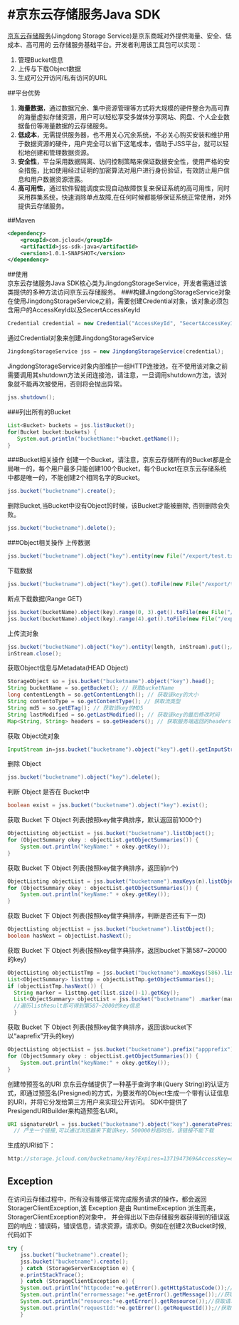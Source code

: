 #京东云存储服务Java SDK
============
  [京东云存储服务](http://www.jcloud.com/)(Jingdong Storage Service)是京东商城对外提供海量、安全、低成本、高可用的
  云存储服务基础平台。开发者利用该工具包可以实现：
  1. 管理Bucket信息
  2. 上传与下载Object数据
  3. 生成可公开访问/私有访问的URL
  
##平台优势
  1.  <b>海量数据</b>，通过数据冗余、集中资源管理等方式将大规模的硬件整合为高可靠的海量虚拟存储资源，用户可以轻松享受多媒体分享网站、网盘、个人企业数据备份等海量数据的云存储服务。
  2.  <b>低成本</b>，无需提供服务器，也不用关心冗余系统，不必关心购买安装和维护用于数据资源的硬件，用户完全可以省下这笔成本，借助于JSS平台，就可以轻松地创建和管理数据资源。
  3.  <b>安全性</b>，平台采用数据隔离、访问控制策略来保证数据安全性，使用严格的安全措施，比如使用经过证明的加密算法对用户进行身份验证，有效防止用户信息和用户数据资源泄露。
  4.  <b>高可用性</b>，通过软件智能调度实现自动故障恢复来保证系统的高可用性，同时采用群集系统，快速消除单点故障,在任何时候都能够保证系统正常使用，对外提供云存储服务。

##Maven

```xml
<dependency>
	<groupId>com.jcloud</groupId>
	<artifactId>jss-sdk-java</artifactId>
	<version>1.0.1-SNAPSHOT</version>
</dependency>
```
##使用  
  京东云存储服务Java SDK核心类为JingdongStorageService，开发者需通过该类提供的多种方法访问京东云存储服务。
###构建JingdongStorageService对象
  在使用JingdongStorageService之前，需要创建Credential对象，该对象必须包含用户的AccessKeyId以及SecertAccessKeyId
```java
Credential credential = new Credential("AccessKeyId", "SecertAccessKeyId");
```
  通过Credential对象来创建JingdongStorageService
```java
JingdongStorageService jss = new JingdongStorageService(credential);
```
JingdongStorageService对象内部维护一组HTTP连接池，在不使用该对象之前需要调用其shutdown方法关闭连接池，请注意，一旦调用shutdown方法，该对象就不能再次被使用，否则将会抛出异常。
```java
jss.shutdown();
```
###列出所有的Bucket
```java
List<Bucket> buckets = jss.listBucket();
for(Bucket bucket:buckets) {
   System.out.println("bucketName:"+bucket.getName());
}
```
###Bucket相关操作
创建一个Bucket，请注意，京东云存储所有的Bucket都是全局唯一的，每个用户最多只能创建100个Bucket，每个Bucket在京东云存储系统中都是唯一的，不能创建2个相同名字的Bucket。
```java
jss.bucket("bucketname").create();
```
删除Bucket,当Bucket中没有Object的时候，该Bucket才能被删除, 否则删除会失败。
```java
jss.bucket("bucketname").delete();
```
###Object相关操作
上传数据
```java
jss.bucket("bucketname").object("key").entity(new File("/export/test.txt")).put();
```

下载数据
```java
jss.bucket("bucketname").object("key").get().toFile(new File("/export/test.txt"));
```
断点下载数据(Range GET)
```java
jss.bucket(bucketName).object(key).range(0, 3).get().toFile(new File("/export/test.key"));
jss.bucket(bucketName).object(key).range(4).get().toFile(new File("/export/test.key"),true);//追加写入/export/test/key文件
```
上传流对象
```java
jss.bucket("bucketName").object("key").entity(length, inStream).put();//必须指定流的长度,并且流不为空,length为流所在的文件大小
inStream.close();
```
获取Object信息与Metadata(HEAD Object)
```java
StorageObject so = jss.bucket("bucketname").object("key").head();
String bucketName = so.getBucket(); // 获取bucketName
long contentLength = so.getContentLength(); // 获取该key的大小
String contentoType = so.getContentType(); // 获取流类型
String md5 = so.getETag(); // 获取该key的MD5
String lastModified = so.getLastModified(); // 获取该key的最后修改时间  
Map<String, String> headers = so.getHeaders(); // 获取服务端返回的headers
```
获取 Object流对象
```java
InputStream in=jss.bucket("bucketname").object("key").get().getInputStream();//使用完成后，流需要手动关闭
```
删除 Object
```java
jss.bucket("bucketname").object("key").delete();
```
判断 Object 是否在 Bucket中
```java
boolean exist = jss.bucket("bucketname").object("key").exist();
```
获取 Bucket 下 Object 列表(按照key做字典排序，默认返回前1000个)
```java
ObjectListing objectList = jss.bucket("bucketname").listObject();
for (ObjectSummary okey : objectList.getObjectSummaries()) {
    System.out.println("keyName:" + okey.getKey());
}
```
获取 Bucket 下 Object 列表(按照key做字典排序，返回前n个)
```java
ObjectListing objectList = jss.bucket("bucketname").maxKeys(n).listObject();
for (ObjectSummary okey : objectList.getObjectSummaries()) {
    System.out.println("keyName:" + okey.getKey());
}
```
获取 Bucket 下 Object 列表(按照key做字典排序，判断是否还有下一页)
```java
ObjectListing objectList = jss.bucket("bucketname").listObject();
boolean hasNext = objectList.hasNext();
```
获取 Bucket 下 Object 列表(按照key做字典排序，返回bucket下第587~20000的key)
```java
ObjectListing objectListTmp = jss.bucket("bucketname").maxKeys(586).listObject();
List<ObjectSummary> listtmp = objectListTmp.getObjectSummaries();
if (objectListTmp.hasNext()) {
  String marker = listtmp.get(list.size()-1).getKey();
  List<ObjectSummary> objectList = jss.bucket("bucketname") .marker(marker).maxKeys(2000 - 586).listObject().getObjectSummaries();
  //遍历listResult即可得到第587~2000的key信息
  }
```
获取 Bucket 下 Object 列表(按照key做字典排序，返回该bucket下以“aaprefix”开头的key)
```java
ObjectListing objectList = jss.bucket("bucketname").prefix("appprefix").listObject();
for (ObjectSummary okey : objectList.getObjectSummaries()) {
    System.out.println("keyName:" + okey.getKey());
}
```
创建带预签名的URI
京东云存储提供了一种基于查询字串(Query String)的认证方式，即通过预签名(Presigned)的方式，为要发布的Object生成一个带有认证信息的URI，并将它分发给第三方用户来实现公开访问。
SDK中提供了PresigendURIBuilder来构造预签名URI。
```java
URI signatureUrl = jss.bucket("bucketname").object("key").generatePresignedUrl(500000);
  // 产生一个链接,可以通过浏览器来下载该key，500000秒超时后，该链接不能下载
```
生成的URI如下：
```java
http://storage.jcloud.com/bucketname/key?Expires=1371947369&AccessKey=dfa51215af4a47c086cbf77d1479c07d&Signature=F4vmVeqveYJwqCpuR8NZO6%2FIU7s%3D
```
## Exception
在访问云存储过程中，所有没有能够正常完成服务请求的操作，都会返回StoragerClientException,该 Exception 是由 RuntimeException 派生而来，StoragerClientException的对象中，
并会得出以下由存储服务器获得到的错误返回的响应：错误码，错误信息，请求资源，请求ID。例如在创建2次Bucket时候,代码如下
```java
try {
	jss.bucket("bucketname").create();
	jss.bucket("bucketname").create();
    } catch (StorageServerException e) {
	e.printStackTrace();
    } catch (StorageClientException e) {
    System.out.println("httpcode:"+e.getError().getHttpStatusCode());//获取http返回错误码
	System.out.println("errormessage:"+e.getError().getMessage());//获取错误信息
	System.out.println("resource:"+e.getError().getResource());//获取请求资源
	System.out.println("requestId:"+e.getError().getRequestId());//获取请求ID	
    }

```

